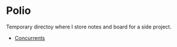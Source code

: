 # Polio

Temporary directoy where I store notes and board for a side project.

- [Concurrents](/Concurrents.md)
